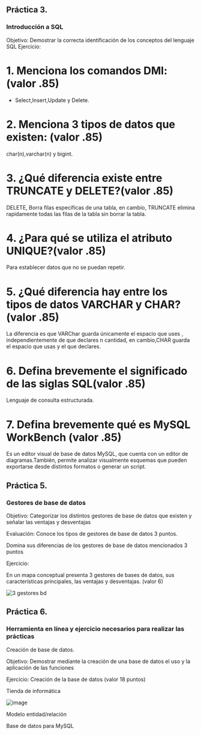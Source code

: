 ## Práctica 3.
### Introducción a SQL
Objetivo: Demostrar la correcta identificación de los conceptos del lenguaje SQL
Ejercicio:



# 1. Menciona los comandos DMl: (valor .85)

- Select,Insert,Update y Delete. 

# 2. Menciona 3 tipos de datos que existen: (valor .85)


char(n),varchar(n) y bigint.


# 3. ¿Qué diferencia existe entre TRUNCATE y DELETE?(valor .85)


DELETE, Borra  filas específicas de una tabla, en cambio, TRUNCATE elimina rapidamente todas las filas de la tabla sin borrar la tabla.


# 4. ¿Para qué se utiliza el atributo UNIQUE?(valor .85)


Para establecer datos que no se puedan repetir.


# 5. ¿Qué diferencia hay entre los tipos de datos VARCHAR y CHAR? (valor .85)


La diferencia es que VARChar guarda únicamente el espacio que uses , independientemente de que declares n cantidad, en cambio,CHAR guarda el espacio que usas y el que declares.


# 6. Defina brevemente el significado de las siglas SQL(valor .85)

Lenguaje de consulta estructurada. 



# 7. Defina brevemente qué es MySQL WorkBench (valor .85)

Es un editor visual de base de datos MySQL, que cuenta con un editor de diagramas.También, permite analizar visualmente esquemas que pueden exportarse desde distintos formatos  o  generar un script. 




## Práctica 5.
### Gestores de base de datos

Objetivo: Categorizar los distintos gestores de base de datos que existen y señalar las
ventajas y desventajas

Evaluación: Conoce los tipos de gestores de base de datos 3 puntos.

Domina sus diferencias de los gestores de base de datos mencionados 3 puntos

Ejercicio:

En un mapa conceptual presenta 3 gestores de bases de datos, sus características
principales, las ventajas y desventajas. (valor 6)

![3 gestores bd](https://user-images.githubusercontent.com/104279978/172489599-22e650a5-084e-4833-ace3-82e602438829.png)


## Práctica 6.
### Herramienta en línea y ejercicio necesarios para realizar las prácticas

Creación de base de datos.

Objetivo: Demostrar mediante la creación de una base de datos el uso y la aplicación de
las funciones

Ejercicio: Creación de la base de datos (valor 18 puntos)

Tienda de informática

![image](https://user-images.githubusercontent.com/91554777/170415101-717bca19-3644-46a9-8a57-8d5940c5d283.png)




Modelo entidad/relación




Base de datos para MySQL
